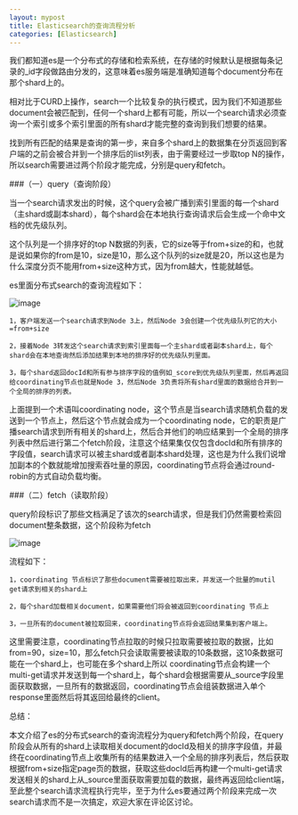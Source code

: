 ```yaml
---
layout: mypost
title: Elasticsearch的查询流程分析
categories: [Elasticsearch]
---
```




我们都知道es是一个分布式的存储和检索系统，在存储的时候默认是根据每条记录的_id字段做路由分发的，这意味着es服务端是准确知道每个document分布在那个shard上的。


相对比于CURD上操作，search一个比较复杂的执行模式，因为我们不知道那些document会被匹配到，任何一个shard上都有可能，所以一个search请求必须查询一个索引或多个索引里面的所有shard才能完整的查询到我们想要的结果。


找到所有匹配的结果是查询的第一步，来自多个shard上的数据集在分页返回到客户端的之前会被合并到一个排序后的list列表，由于需要经过一步取top N的操作，所以search需要进过两个阶段才能完成，分别是query和fetch。


###（一）query（查询阶段）

当一个search请求发出的时候，这个query会被广播到索引里面的每一个shard（主shard或副本shard），每个shard会在本地执行查询请求后会生成一个命中文档的优先级队列。


这个队列是一个排序好的top N数据的列表，它的size等于from+size的和，也就是说如果你的from是10，size是10，那么这个队列的size就是20，所以这也是为什么深度分页不能用from+size这种方式，因为from越大，性能就越低。


es里面分布式search的查询流程如下：

![image](https://www.elastic.co/guide/en/elasticsearch/guide/current/images/elas_0901.png)


````
1，客户端发送一个search请求到Node 3上，然后Node 3会创建一个优先级队列它的大小=from+size

2，接着Node 3转发这个search请求到索引里面每一个主shard或者副本shard上，每个shard会在本地查询然后添加结果到本地的排序好的优先级队列里面。

3，每个shard返回docId和所有参与排序字段的值例如_score到优先级队列里面，然后再返回给coordinating节点也就是Node 3，然后Node 3负责将所有shard里面的数据给合并到一个全局的排序的列表。
````

上面提到一个术语叫coordinating node，这个节点是当search请求随机负载的发送到一个节点上，然后这个节点就会成为一个coordinating node，它的职责是广播search请求到所有相关的shard上，然后合并他们的响应结果到一个全局的排序列表中然后进行第二个fetch阶段，注意这个结果集仅仅包含docId和所有排序的字段值，search请求可以被主shard或者副本shard处理，这也是为什么我们说增加副本的个数就能增加搜索吞吐量的原因，coordinating节点将会通过round-robin的方式自动负载均衡。


###（二）fetch（读取阶段）

query阶段标识了那些文档满足了该次的search请求，但是我们仍然需要检索回document整条数据，这个阶段称为fetch

![image](https://www.elastic.co/guide/en/elasticsearch/guide/current/images/elas_0902.png)

流程如下：

````
1，coordinating 节点标识了那些document需要被拉取出来，并发送一个批量的mutil get请求到相关的shard上

2，每个shard加载相关document，如果需要他们将会被返回到coordinating 节点上

3，一旦所有的document被拉取回来，coordinating节点将会返回结果集到客户端上。

````

这里需要注意，coordinating节点拉取的时候只拉取需要被拉取的数据，比如from=90，size=10，那么fetch只会读取需要被读取的10条数据，这10条数据可能在一个shard上，也可能在多个shard上所以
coordinating节点会构建一个multi-get请求并发送到每一个shard上，每个shard会根据需要从_source字段里面获取数据，一旦所有的数据返回，coordinating节点会组装数据进入单个response里面然后将其返回给最终的client。



总结：


本文介绍了es的分布式search的查询流程分为query和fetch两个阶段，在query阶段会从所有的shard上读取相关document的docId及相关的排序字段值，并最终在coordinating节点上收集所有的结果数进入一个全局的排序列表后，然后获取根据from+size指定page页的数据，获取这些docId后再构建一个multi-get请求发送相关的shard上从_source里面获取需要加载的数据，最终再返回给client端，至此整个search请求流程执行完毕，至于为什么es要通过两个阶段来完成一次search请求而不是一次搞定，欢迎大家在评论区讨论。

















